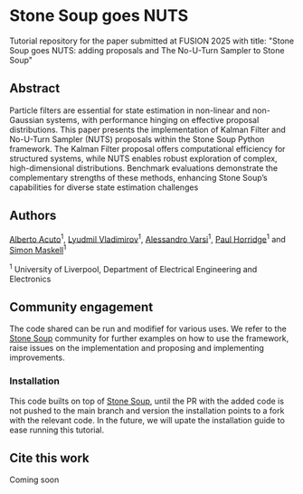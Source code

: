 # Stone Soup goes NUTS
Tutorial repository for the paper submitted at FUSION 2025 with title: "Stone Soup goes NUTS: adding proposals and The 
No-U-Turn Sampler to Stone Soup"

## Abstract
Particle filters are essential for state estimation in non-linear and non-Gaussian systems, with performance hinging
on effective proposal distributions. This paper presents the implementation of Kalman Filter and No-U-Turn Sampler (NUTS)
proposals within the Stone Soup Python framework. The Kalman Filter proposal offers computational efficiency for structured
systems, while NUTS enables robust exploration of complex, high-dimensional distributions. Benchmark evaluations demonstrate
the complementary strengths of these methods, enhancing Stone Soup’s capabilities for diverse state estimation challenges

## Authors 
[Alberto Acuto](https://github.com/A-acuto)<sup>1</sup>, [Lyudmil Vladimirov](https://github.com/sglvladi)<sup>1</sup>, 
[Alessandro Varsi](https://github.com/AVarsi88)<sup>1</sup>, [Paul Horridge](https://github.com/paulhorridge)<sup>1</sup> 
 and [Simon Maskell](http://www.simonmaskell.com/)<sup>1</sup>
 
<sup>1</sup> University of Liverpool, Department of Electrical Engineering and Electronics 

## Community engagement
The code shared can be run and modifief for various uses. We refer to the [Stone Soup](https://github.com/dstl/Stone-Soup)
community for further examples on how to use the framework, raise issues on the implementation and proposing and 
implementing improvements. 


### Installation
This code builts on top of [Stone Soup](https://github.com/dstl/Stone-Soup), until the PR with the added code is 
not pushed to the main branch and version the installation points to a fork with the relevant code.
In the future, we will upate the installation guide to ease running this tutorial.

## Cite this work
Coming soon


